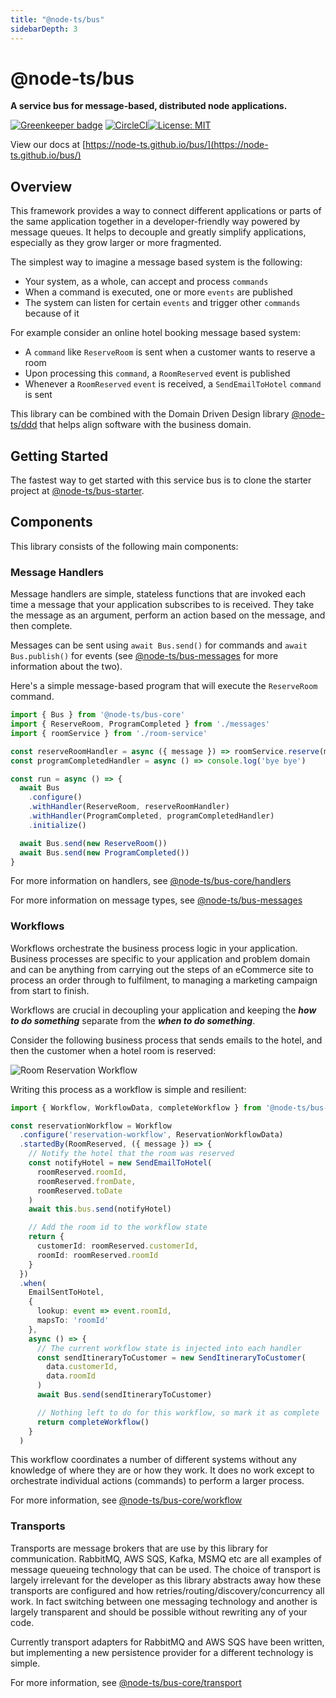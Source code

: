 ```yaml
---
title: "@node-ts/bus"
sidebarDepth: 3
---
```


# @node-ts/bus

**A service bus for message-based, distributed node applications.**

[![Greenkeeper badge](https://snyk.io/test/github/node-ts/bus/badge.svg)](https://snyk.io/test/github/node-ts/bus)
[![CircleCI](https://circleci.com/gh/node-ts/bus/tree/master.svg?style=svg)](https://circleci.com/gh/node-ts/bus/tree/master)[![License: MIT](https://img.shields.io/badge/License-MIT-green.svg)](https://opensource.org/licenses/MIT)

View our docs at [https://node-ts.github.io/bus/](https://node-ts.github.io/bus/)

## Overview

This framework provides a way to connect different applications or parts of the same application together in a developer-friendly way powered by message queues. It helps to decouple and greatly simplify applications, especially as they grow larger or more fragmented.

The simplest way to imagine a message based system is the following:

- Your system, as a whole, can accept and process `commands`
- When a command is executed, one or more `events` are published
- The system can listen for certain `events` and trigger other `commands` because of it

For example consider an online hotel booking message based system:

- A `command` like `ReserveRoom` is sent when a customer wants to reserve a room
- Upon processing this `command`, a `RoomReserved` event is published
- Whenever a `RoomReserved` `event` is received, a `SendEmailToHotel` `command` is sent

This library can be combined with the Domain Driven Design library [@node-ts/ddd](https://www.github.com/node-ts/ddd) that helps align software with the business domain.

## Getting Started

The fastest way to get started with this service bus is to clone the starter project at [@node-ts/bus-starter](https://github.com/node-ts/bus-starter).

## Components

This library consists of the following main components:

### Message Handlers

Message handlers are simple, stateless functions that are invoked each time a message that your application subscribes to is received. They take the message as an argument, perform an action based on the message, and then complete. 

Messages can be sent using `await Bus.send()` for commands and `await Bus.publish()` for events (see [@node-ts/bus-messages](packages/bus-messages/) for more information about the two).

Here's a simple message-based program that will execute the `ReserveRoom` command. 

```typescript
import { Bus } from '@node-ts/bus-core'
import { ReserveRoom, ProgramCompleted } from './messages'
import { roomService } from './room-service'

const reserveRoomHandler = async ({ message }) => roomService.reserve(message)
const programCompletedHandler = async () => console.log('bye bye')

const run = async () => {
  await Bus
    .configure()
    .withHandler(ReserveRoom, reserveRoomHandler)
    .withHandler(ProgramCompleted, programCompletedHandler)
    .initialize()

  await Bus.send(new ReserveRoom())
  await Bus.send(new ProgramCompleted())
}
```


For more information on handlers, see [@node-ts/bus-core/handlers](packages/bus-core/src/handler/)

For more information on message types, see [@node-ts/bus-messages](packages/bus-messages/)

### Workflows

Workflows orchestrate the business process logic in your application. Business processes are specific to your application and problem domain and can be anything from carrying out the steps of an eCommerce site to process an order through to fulfilment, to managing a marketing campaign from start to finish.

Workflows are crucial in decoupling your application and keeping the ***how to do something*** separate from the ***when to do something***.

Consider the following business process that sends emails to the hotel, and then the customer when a hotel room is reserved:

![Room Reservation Workflow](./workflow.png)

Writing this process as a workflow is simple and resilient:

```typescript
import { Workflow, WorkflowData, completeWorkflow } from '@node-ts/bus-core'

const reservationWorkflow = Workflow
  .configure('reservation-workflow', ReservationWorkflowData)
  .startedBy(RoomReserved, ({ message }) => {
    // Notify the hotel that the room was reserved
    const notifyHotel = new SendEmailToHotel(
      roomReserved.roomId,
      roomReserved.fromDate,
      roomReserved.toDate
    )
    await this.bus.send(notifyHotel)

    // Add the room id to the workflow state
    return {
      customerId: roomReserved.customerId,
      roomId: roomReserved.roomId
    }
  })
  .when(
    EmailSentToHotel,
    {
      lookup: event => event.roomId,
      mapsTo: 'roomId'
    },
    async () => {
      // The current workflow state is injected into each handler
      const sendItineraryToCustomer = new SendItineraryToCustomer(
        data.customerId,
        data.roomId
      )
      await Bus.send(sendItineraryToCustomer)

      // Nothing left to do for this workflow, so mark it as complete
      return completeWorkflow()
    }
  )
```

This workflow coordinates a number of different systems without any knowledge of where they are or how they work. It does no work except to orchestrate individual actions (commands) to perform a larger process.

For more information, see [@node-ts/bus-core/workflow](/packages/bus-core/src/workflow/)

### Transports

Transports are message brokers that are use by this library for communication. RabbitMQ, AWS SQS, Kafka, MSMQ etc are all examples of message queueing technology that can be used. The choice of transport is largely irrelevant for the developer as this library abstracts away how these transports are configured and how retries/routing/discovery/concurrency all work. In fact switching between one messaging technology and another is largely transparent and should be possible without rewriting any of your code.

Currently transport adapters for RabbitMQ and AWS SQS have been written, but implementing a new persistence provider for a different technology is simple.

For more information, see [@node-ts/bus-core/transport](/packages/bus-core/src/transport/)

